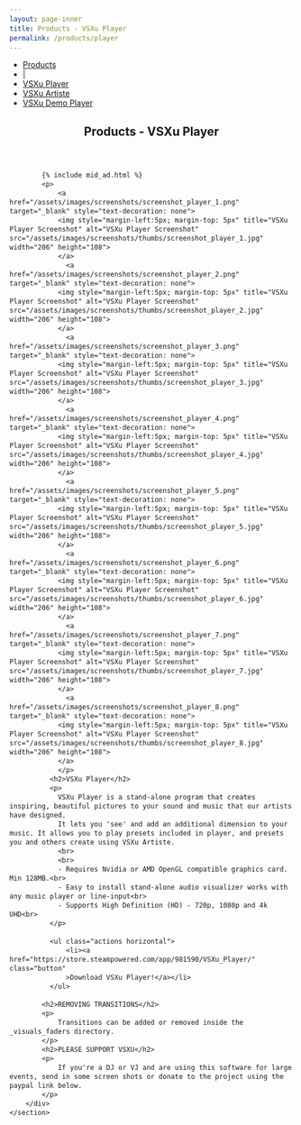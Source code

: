 ```yaml
---
layout: page-inner
title: Products - VSXu Player
permalink: /products/player
---
```

<div id="main" class="alt">
    <section id="one">
        <div class="inner">
            <ul class="actions horizontal">
                <li><a href="/products" class="button">Products</a></li>
                <li>|</li>
                <li><a href="/products/player" class="button special">VSXu Player</a></li>
                <li><a href="/products/artiste" class="button">VSXu Artiste</a></li>
                <li><a href="/products/demo-player" class="button">VSXu Demo Player</a></li>
            </ul>
            <header class="major">
                <h1>Products - VSXu Player</h1>
            </header>
            
            {% include mid_ad.html %}
            <p>
                <a href="/assets/images/screenshots/screenshot_player_1.png" target="_blank" style="text-decoration: none">
                <img style="margin-left:5px; margin-top: 5px" title="VSXu Player Screenshot" alt="VSXu Player Screenshot" src="/assets/images/screenshots/thumbs/screenshot_player_1.jpg" width="206" height="108">
                </a>
                  <a href="/assets/images/screenshots/screenshot_player_2.png" target="_blank" style="text-decoration: none">
                <img style="margin-left:5px; margin-top: 5px" title="VSXu Player Screenshot" alt="VSXu Player Screenshot" src="/assets/images/screenshots/thumbs/screenshot_player_2.jpg" width="206" height="108">
                </a>
                  <a href="/assets/images/screenshots/screenshot_player_3.png" target="_blank" style="text-decoration: none">
                <img style="margin-left:5px; margin-top: 5px" title="VSXu Player Screenshot" alt="VSXu Player Screenshot" src="/assets/images/screenshots/thumbs/screenshot_player_3.jpg" width="206" height="108">
                </a>
                  <a href="/assets/images/screenshots/screenshot_player_4.png" target="_blank" style="text-decoration: none">
                <img style="margin-left:5px; margin-top: 5px" title="VSXu Player Screenshot" alt="VSXu Player Screenshot" src="/assets/images/screenshots/thumbs/screenshot_player_4.jpg" width="206" height="108">
                </a>
                  <a href="/assets/images/screenshots/screenshot_player_5.png" target="_blank" style="text-decoration: none">
                <img style="margin-left:5px; margin-top: 5px" title="VSXu Player Screenshot" alt="VSXu Player Screenshot" src="/assets/images/screenshots/thumbs/screenshot_player_5.jpg" width="206" height="108">
                </a>
                  <a href="/assets/images/screenshots/screenshot_player_6.png" target="_blank" style="text-decoration: none">
                <img style="margin-left:5px; margin-top: 5px" title="VSXu Player Screenshot" alt="VSXu Player Screenshot" src="/assets/images/screenshots/thumbs/screenshot_player_6.jpg" width="206" height="108">
                </a>
                  <a href="/assets/images/screenshots/screenshot_player_7.png" target="_blank" style="text-decoration: none">
                <img style="margin-left:5px; margin-top: 5px" title="VSXu Player Screenshot" alt="VSXu Player Screenshot" src="/assets/images/screenshots/thumbs/screenshot_player_7.jpg" width="206" height="108">
                </a>
                  <a href="/assets/images/screenshots/screenshot_player_8.png" target="_blank" style="text-decoration: none">
                <img style="margin-left:5px; margin-top: 5px" title="VSXu Player Screenshot" alt="VSXu Player Screenshot" src="/assets/images/screenshots/thumbs/screenshot_player_8.jpg" width="206" height="108">
                </a>
                </p>
              <h2>VSXu Player</h2>
              <p>
                VSXu Player is a stand-alone program that creates inspiring, beautiful pictures to your sound and music that our artists have designed.
                It lets you 'see' and add an additional dimension to your music. It allows you to play presets included in player, and presets you and others create using VSXu Artiste.
                <br>
                <br>
                - Requires Nvidia or AMD OpenGL compatible graphics card. Min 128MB.<br>
                - Easy to install stand-alone audio visualizer works with any music player or line-input<br>
                - Supports High Definition (HD) - 720p, 1080p and 4k UHD<br>
              </p>

              <ul class="actions horizontal">
                  <li><a href="https://store.steampowered.com/app/981590/VSXu_Player/" class="button" 
                  >Download VSXu Player!</a></li>
              </ul>
                          
            <h2>REMOVING TRANSITIONS</h2>
            <p>
                Transitions can be added or removed inside the _visuals_faders directory.
            </p>
            <h2>PLEASE SUPPORT VSXU</h2>
            <p>
                If you're a DJ or VJ and are using this software for large events, send in some screen shots or donate to the project using the paypal link below.
            </p>
        </div>
    </section>
</div>
